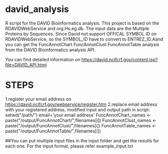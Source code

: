 # david_analysis
R script for the DAVID Bioinformatics analysis. This project is based on the RDAVIDWebService and org.Hs.eg.db. The input data are the Multiple Proteins by Sequences. Since David not support OFFICAL SYMBOL ID on RDAVIDWebService, so the SYMBOL_ID have to convert to ENTREZ_ID.Aand you can get the FuncAnnotChart FuncAnnotClust FuncAnnotTable analysis from the DAVID Bioinformatics analysis API.

You can find detailed information on https://david.ncifcrf.gov/content.jsp?file=DAVID_API.html


# STEPS
1.register your email address on https://david.ncifcrf.gov/webservice/register.htm
2.replace email address with your registered address, modified input and output path in script:
  setwd("/path/")
  email='your email address'
  FuncAnnotChart_names <- paste("/output/FuncAnnotChart/",filenames[i])
  FuncAnnotClust_names <- paste("/output/FuncAnnotClust/",filenames[i])
  FuncAnnotTable_names <- paste("/output/FuncAnnotTable/",filenames[i])

##You can put multiple input files in the input folder and get the results for each one. For the input format, please refer example_input.txt
